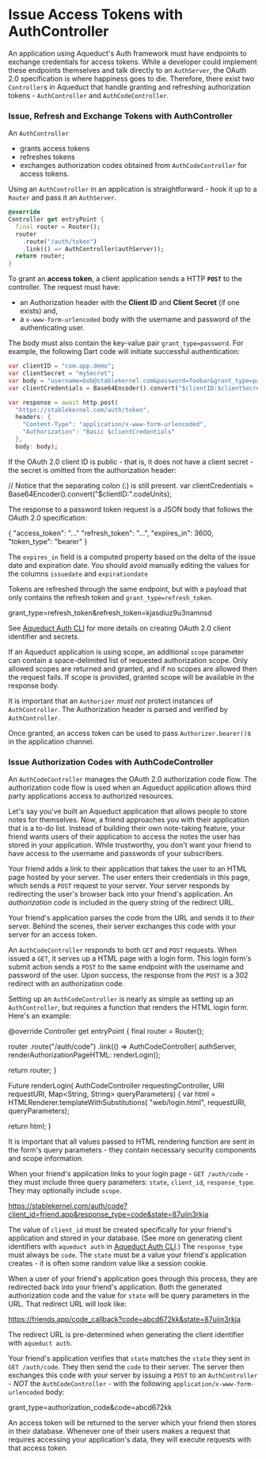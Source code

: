 # Issue Access Tokens with AuthController

An application using Aqueduct's Auth framework must have endpoints to exchange credentials for access tokens. While a developer could implement these endpoints themselves and talk directly to an  `AuthServer`, the OAuth 2.0 specification is where happiness goes to die. Therefore, there exist two  `Controller`s in Aqueduct that handle granting and refreshing authorization tokens -  `AuthController`  and  `AuthCodeController`.

### Issue, Refresh and Exchange Tokens with AuthController

An  `AuthController`  
- grants access tokens 
- refreshes tokens 
- exchanges authorization codes obtained from  `AuthCodeController`  for access tokens.

Using an  `AuthController`  in an application is straightforward - hook it up to a  `Router`  and pass it an  `AuthServer`.

```dart
@override
Controller get entryPoint {
  final router = Router();
  router
    .route("/auth/token")
    .link(() => AuthController(authServer));
  return router;
}
```

To grant an **access token**, a client application sends a HTTP  **`POST`**  to the controller. The request must have:

-   an Authorization header with the **Client ID** and **Client Secret** (if one exists) and,
-   a  `x-www-form-urlencoded`  body with the username and password of the authenticating user.

The body must also contain the key-value pair  `grant_type=password`. For example, the following Dart code will initiate successful authentication:

```dart
var clientID = "com.app.demo";
var clientSecret = "mySecret";
var body = "username=bob@stablekernel.com&password=foobar&grant_type=password";
var clientCredentials = Base64Encoder().convert("$clientID:$clientSecret".codeUnits);

var response = await http.post(
  "https://stablekernel.com/auth/token",
  headers: {
    "Content-Type": "application/x-www-form-urlencoded",
    "Authorization": "Basic $clientCredentials"
  },
  body: body);
```

If the OAuth 2.0 client ID is public - that is, it does not have a client secret - the secret is omitted from the authorization header:

// Notice that the separating colon (:) is still present.
var clientCredentials = Base64Encoder().convert("$clientID:".codeUnits);

The response to a password token request is a JSON body that follows the OAuth 2.0 specification:

{
  "access_token": "..."
  "refresh_token": "...",
  "expires_in": 3600,
  "token_type": "bearer"
}

The  `expires_in`  field is a computed property based on the delta of the issue date and expiration date. You should avoid manually editing the values for the columns  `issuedate`  and  `expirationdate`

Tokens are refreshed through the same endpoint, but with a payload that only contains the refresh token and  `grant_type=refresh_token`.

grant_type=refresh_token&refresh_token=kjasdiuz9u3namnsd

See  [Aqueduct Auth CLI](https://aqueduct.io/docs/auth/cli/)  for more details on creating OAuth 2.0 client identifier and secrets.

If an Aqueduct application is using scope, an additional  `scope`  parameter can contain a space-delimited list of requested authorization scope. Only allowed scopes are returned and granted, and if no scopes are allowed then the request fails. If scope is provided, granted scope will be available in the response body.

It is important that an  `Authorizer`  _must not_  protect instances of  `AuthController`. The Authorization header is parsed and verified by  `AuthController`.

Once granted, an access token can be used to pass  `Authorizer.bearer()`s in the application channel.

### Issue Authorization Codes with AuthCodeController

An  `AuthCodeController`  manages the OAuth 2.0 authorization code flow. The authorization code flow is used when an Aqueduct application allows third party applications access to authorized resources.

Let's say you've built an Aqueduct application that allows people to store notes for themselves. Now, a friend approaches you with their application that is a to-do list. Instead of building their own note-taking feature, your friend wants users of their application to access the notes the user has stored in your application. While trustworthy, you don't want your friend to have access to the username and passwords of your subscribers.

Your friend adds a link to their application that takes the user to an HTML page hosted by your server. The user enters their credentials in this page, which sends a  `POST`  request to your server. Your server responds by redirecting the user's browser back into your friend's application. An  _authorization code_  is included in the query string of the redirect URL.

Your friend's application parses the code from the URL and sends it to  _their_  server. Behind the scenes, their server exchanges this code with your server for an access token.

An  `AuthCodeController`  responds to both  `GET`  and  `POST`  requests. When issued a  `GET`, it serves up a HTML page with a login form. This login form's submit action sends a  `POST`  to the same endpoint with the username and password of the user. Upon success, the response from the  `POST`  is a 302 redirect with an authorization code.

Setting up an  `AuthCodeController`  is nearly as simple as setting up an  `AuthController`, but requires a function that renders the HTML login form. Here's an example:

@override
Controller get entryPoint {
  final router = Router();

  router
    .route("/auth/code")
    .link(() => AuthCodeController(
      authServer, renderAuthorizationPageHTML: renderLogin));

  return router;
}

Future<String> renderLogin(
    AuthCodeController requestingController,
    URI requestURI,
    Map<String, String> queryParameters) {
  var html = HTMLRenderer.templateWithSubstitutions(
    "web/login.html", requestURI, queryParameters);

  return html;
}

It is important that all values passed to HTML rendering function are sent in the form's query parameters - they contain necessary security components and scope information.

When your friend's application links to your login page -  `GET /auth/code`  - they must include three query parameters:  `state`,  `client_id`,  `response_type`. They may optionally include  `scope`.

https://stablekernel.com/auth/code?client_id=friend.app&response_type=code&state=87uijn3rkja

The value of  `client_id`  must be created specifically for your friend's application and stored in your database. (See more on generating client identifiers with  `aqueduct auth`  in  [Aqueduct Auth CLI](https://aqueduct.io/docs/auth/cli/).) The  `response_type`  must always be  `code`. The  `state`  must be a value your friend's application creates - it is often some random value like a session cookie.

When a user of your friend's application goes through this process, they are redirected back into your friend's application. Both the generated authorization code and the value for  `state`  will be query parameters in the URL. That redirect URL will look like:

https://friends.app/code_callback?code=abcd672kk&state=87uijn3rkja

The redirect URL is pre-determined when generating the client identifier with  `aqueduct auth`.

Your friend's application verifies that  `state`  matches the  `state`  they sent in  `GET /auth/code`. They then send the  `code`  to their server. The server then exchanges this code with your server by issuing a  `POST`  to an  `AuthController`  -  _NOT_  the  `AuthCodeController`  - with the following  `application/x-www-form-urlencoded`  body:

grant_type=authorization_code&code=abcd672kk

An access token will be returned to the server which your friend then stores in their database. Whenever one of their users makes a request that requires accessing your application's data, they will execute requests with that access token.
<!--stackedit_data:
eyJoaXN0b3J5IjpbLTIwMTU5OTUyNjMsMTAyMjM2OTQ3NCwxNz
MzNTUwOTkzXX0=
-->